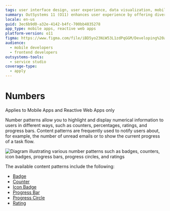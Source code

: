 ```yaml
---
tags: user interface design, user experience, data visualization, mobile development, web development
summary: OutSystems 11 (O11) enhances user experience by offering diverse number patterns for displaying numerical data in mobile and reactive web apps.
locale: en-us
guid: 3ec6b9d0-a32e-4142-b4fc-700bb4835278
app_type: mobile apps, reactive web apps
platform-version: o11
figma: https://www.figma.com/file/iBD5yo23NiW53L1zdPqGGM/Developing%20an%20Application?node-id=3971:29170
audience:
  - mobile developers
  - frontend developers
outsystems-tools:
  - service studio
coverage-type:
  - apply
---
```


# Numbers

<div class="info" markdown="1">

Applies to Mobile Apps and Reactive Web Apps only

</div>

Number patterns allow you to highlight and display numerical information to users in different ways, such as counters, percentages, ratings, and progress bars.
Content patterns are frequently used to notify users about, for example, the number of unread emails or to show the current progress of a task flow.

![Diagram illustrating various number patterns such as badges, counters, icon badges, progress bars, progress circles, and ratings](images/number-patterns-diag.png "Number Patterns Diagram")

The available content patterns include the following:

* [Badge](badge.md)
* [Counter](counter.md)
* [Icon Badge](iconbadge.md)
* [Progress Bar](progressbar.md)
* [Progress Circle](progresscircle.md)
* [Rating](rating.md)
